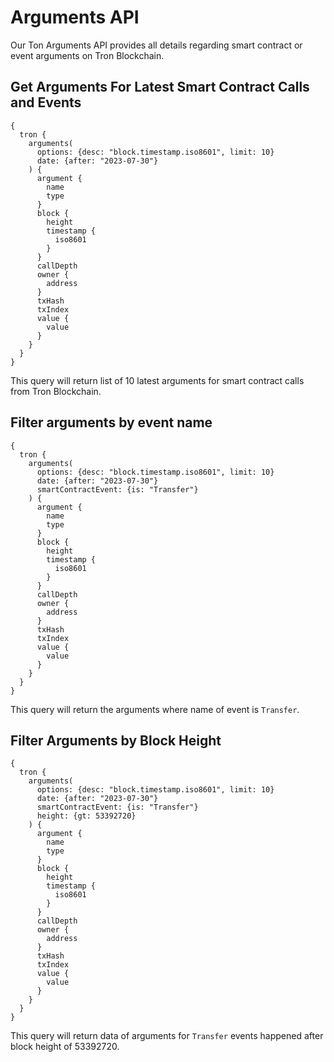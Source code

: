 # Arguments API

Our Ton Arguments API provides all details regarding smart contract or event arguments on Tron Blockchain.

## Get Arguments For Latest Smart Contract Calls and Events

```
{
  tron {
    arguments(
      options: {desc: "block.timestamp.iso8601", limit: 10}
      date: {after: "2023-07-30"}
    ) {
      argument {
        name
        type
      }
      block {
        height
        timestamp {
          iso8601
        }
      }
      callDepth
      owner {
        address
      }
      txHash
      txIndex
      value {
        value
      }
    }
  }
}
```

This query will return list of 10 latest arguments for smart contract calls from Tron Blockchain.

## Filter arguments by event name

```
{
  tron {
    arguments(
      options: {desc: "block.timestamp.iso8601", limit: 10}
      date: {after: "2023-07-30"}
      smartContractEvent: {is: "Transfer"}
    ) {
      argument {
        name
        type
      }
      block {
        height
        timestamp {
          iso8601
        }
      }
      callDepth
      owner {
        address
      }
      txHash
      txIndex
      value {
        value
      }
    }
  }
}
```

This query will return the arguments where name of event is `Transfer`.

## Filter Arguments by Block Height

```
{
  tron {
    arguments(
      options: {desc: "block.timestamp.iso8601", limit: 10}
      date: {after: "2023-07-30"}
      smartContractEvent: {is: "Transfer"}
      height: {gt: 53392720}
    ) {
      argument {
        name
        type
      }
      block {
        height
        timestamp {
          iso8601
        }
      }
      callDepth
      owner {
        address
      }
      txHash
      txIndex
      value {
        value
      }
    }
  }
}
```

This query will return data of arguments for `Transfer` events happened after block height of 53392720.